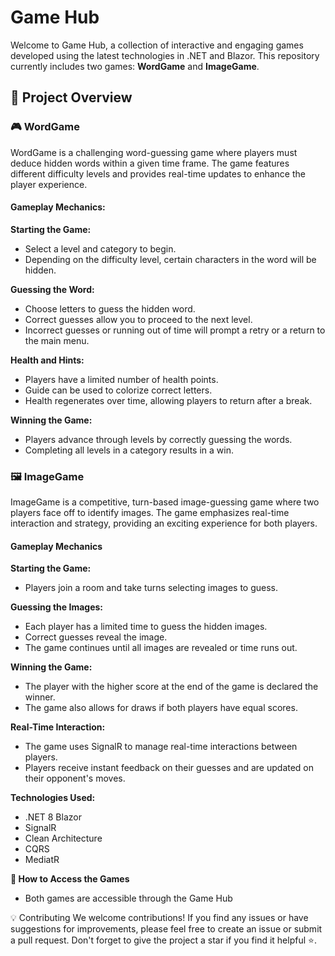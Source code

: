 # Game Hub
Welcome to Game Hub, a collection of interactive and engaging games developed using the latest technologies in .NET and Blazor. This repository currently includes two games: **WordGame** and **ImageGame**.

## 📝 Project Overview
### 🎮 WordGame
WordGame is a challenging word-guessing game where players must deduce hidden words within a given time frame. The game features different difficulty levels and provides real-time updates to enhance the player experience.

#### Gameplay Mechanics:
**Starting the Game:**
- Select a level and category to begin.
- Depending on the difficulty level, certain characters in the word will be hidden.

**Guessing the Word:**
- Choose letters to guess the hidden word.
- Correct guesses allow you to proceed to the next level.
- Incorrect guesses or running out of time will prompt a retry or a return to the main menu.

**Health and Hints:**
- Players have a limited number of health points.
- Guide can be used to colorize correct letters.
- Health regenerates over time, allowing players to return after a break.

**Winning the Game:**
- Players advance through levels by correctly guessing the words.
- Completing all levels in a category results in a win.

### 🖼️ ImageGame
ImageGame is a competitive, turn-based image-guessing game where two players face off to identify images. The game emphasizes real-time interaction and strategy, providing an exciting experience for both players.

#### Gameplay Mechanics
**Starting the Game:**
- Players join a room and take turns selecting images to guess.

**Guessing the Images:**
- Each player has a limited time to guess the hidden images.
- Correct guesses reveal the image.
- The game continues until all images are revealed or time runs out.

**Winning the Game:**
- The player with the higher score at the end of the game is declared the winner.
- The game also allows for draws if both players have equal scores.

**Real-Time Interaction:**
- The game uses SignalR to manage real-time interactions between players.
- Players receive instant feedback on their guesses and are updated on their opponent's moves.

**Technologies Used:**
- .NET 8 Blazor
- SignalR
- Clean Architecture
- CQRS
- MediatR

**🚀 How to Access the Games**
- Both games are accessible through the Game Hub

💡 Contributing
We welcome contributions! If you find any issues or have suggestions for improvements, please feel free to create an issue or submit a pull request. Don't forget to give the project a star if you find it helpful ⭐.
